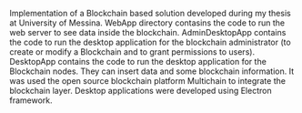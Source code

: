 Implementation of a Blockchain based solution developed during my thesis at University of Messina.
WebApp directory contasins the code to run the web server to see data inside the blockchain.
AdminDesktopApp contains the code to run the desktop application for the blockchain administrator (to create or modify a Blockchain and to grant permissions to users).
DesktopApp contains the code to run the desktop application for the Blockchain nodes. They can insert data and some blockchain information.
It was used the open source blockchain platform Multichain to integrate the blockchain layer.
Desktop applications were developed using Electron framework.
